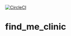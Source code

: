 [![CircleCI](https://circleci.com/gh/sonu3706/find_me_clinic.svg?style=svg)](https://circleci.com/gh/sonu3706/find_me_clinic)
# find_me_clinic
